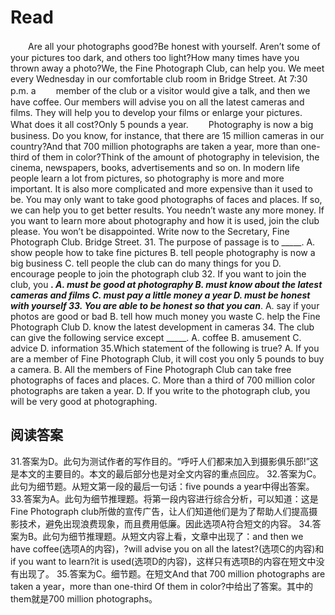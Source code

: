 # Read
　　Are all your photographs good?Be honest with yourself. Aren’t some of your pictures too dark, and others too light?How many times have you thrown away a photo?We, the Fine Photograph Club, can help you. We meet every Wednesday in our comfortable club room in Bridge Street. At 7:30 p.m. a
　　member of the club or a visitor would give a talk, and then we have coffee. Our members will advise you on all the latest cameras and films. They will help you to develop your films or enlarge your pictures. What does it all cost?Only 5 pounds a year.
　　Photography is now a big business. Do you know, for instance, that there are 15 million cameras in our country?And that 700 million photographs are taken a year, more than one-third of them in color?Think of the amount of photography in television, the cinema, newspapers, books, advertisements and so on. In modern life people learn a lot from pictures, so photography is more and more important. It is also more complicated and more expensive than it used to be. You may only want to take good photographs of faces and places. If so, we can help you to get better results. You needn’t waste any more money. If you want to learn more about photography and how it is used, join the club please. You won’t be disappointed. Write now to the Secretary, Fine Photograph Club. Bridge Street.
31. The purpose of passage is to _____.
A. show people how to take fine pictures 
B. tell people photography is now a big business
C. tell people the club can do many things for you 
D. encourage people to join the photograph club
32. If you want to join the club, you _____.
A. must be good at photography 
B. must know about the latest cameras and films 
C. must pay a little money a year 
D. must be honest with yourself
33. You are able to be honest so that you can_____.
A. say if your photos are good or bad 
B. tell how much money you waste 
C. help the Fine Photograph Club 
D. know the latest development in cameras
34. The club can give the following service except _____.
A. coffee B. amusement C. advice D. information
35.Which statement of the following is true?
A. If you are a member of Fine Photograph Club, it will cost you only 5 pounds to buy a camera. 
B. All the members of Fine Photograph Club can take free photographs of faces and places. 
C. More than a third of 700 million color photographs are taken a year.
D. If you write to the photograph club, you will be very good at photographing.
## 阅读答案
31.答案为D。此句为测试作者的写作目的。“呼吁人们都来加入到摄影俱乐部!”这是本文的主要目的。本文的最后部分也是对全文内容的重点回应。
32.答案为C。此句为细节题。从短文第一段的最后一句话：five pounds a year中得出答案。
33.答案为A。此句为细节推理题。将第一段内容进行综合分析，可以知道：这是Fine Photograph club所做的宣传广告，让人们知道他们是为了帮助人们提高摄影技术，避免出现浪费现象，而且费用低廉。因此选项A符合短文的内容。
34.答案为B。此句为细节推理题。从短文内容上看，文章中出现了：and then we have coffee(选项A的内容)，?will advise you on all the latest?(选项C的内容)和if you want to learn?it is used(选项D的内容)，这样只有选项B的内容在短文中没有出现了。
35.答案为C。细节题。在短文And that 700 million photographs are taken a year，more than one-third Of them in color?中给出了答案。其中的them就是700 million photographs。
